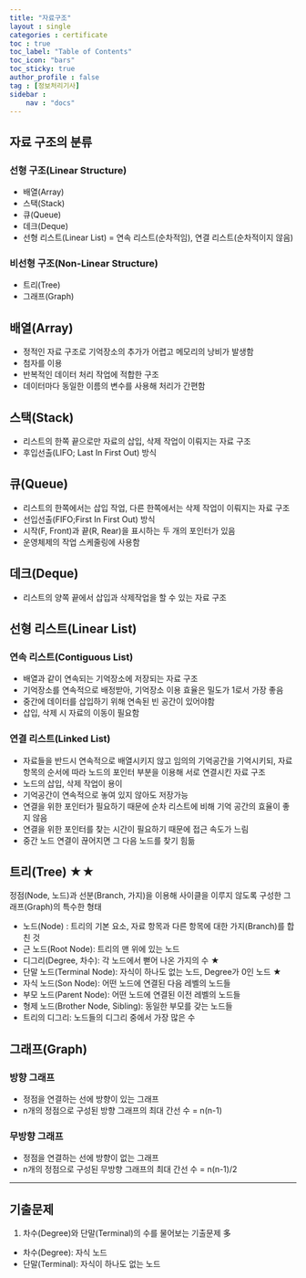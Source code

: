 ```yaml
---
title: "자료구조"
layout : single
categories : certificate
toc : true
toc_label: "Table of Contents"
toc_icon: "bars"
toc_sticky: true
author_profile : false
tag : [정보처리기사]
sidebar :
    nav : "docs"
---
```


## 자료 구조의 분류
### 선형 구조(Linear Structure)
- 배열(Array)
- 스택(Stack)
- 큐(Queue)
- 데크(Deque)
- 선형 리스트(Linear List) = 연속 리스트(순차적임), 연결 리스트(순차적이지 않음)

### 비선형 구조(Non-Linear Structure) 
- 트리(Tree)
- 그래프(Graph)

## 배열(Array)
- 정적인 자료 구조로 기억장소의 추가가 어렵고 메모리의 낭비가 발생함
- 첨자를 이용
- 반복적인 데이터 처리 작업에 적합한 구조
- 데이터마다 동일한 이름의 변수를 사용해 처리가 간편함

## 스택(Stack)
- 리스트의 한쪽 끝으로만 자료의 삽입, 삭제 작업이 이뤄지는 자료 구조
- 후입선출(LIFO; Last In First Out) 방식

## 큐(Queue)
- 리스트의 한쪽에서는 삽입 작업, 다른 한쪽에서는 삭제 작업이 이뤄지는 자료 구조
- 선입선출(FIFO;First In First Out) 방식
- 시작(F, Front)과 끝(R, Rear)을 표시하는 두 개의 포인터가 있음
- 운영체제의 작업 스케줄링에 사용함

## 데크(Deque)
- 리스트의 양쪽 끝에서 삽입과 삭제작업을 할 수 있는 자료 구조

## 선형 리스트(Linear List)
### 연속 리스트(Contiguous List)
- 배열과 같이 연속되는 기억장소에 저장되는 자료 구조
- 기억장소를 연속적으로 배정받아, 기억장소 이용 효율은 밀도가 1로서 가장 좋음
- 중간에 데이터를 삽입하기 위해 연속된 빈 공간이 있어야함
- 삽입, 삭제 시 자료의 이동이 필요함

### 연결 리스트(Linked List)
- 자료들을 반드시 연속적으로 배열시키지 않고 임의의 기억공간을 기억시키되, 자료 항목의 순서에 따라 노드의 포인터 부분을 이용해 서로 연결시킨 자료 구조
- 노드의 삽입, 삭제 작업이 용이
- 기억공간이 연속적으로 놓여 있지 않아도 저장가능
- 연결을 위한 포인터가 필요하기 때문에 순차 리스트에 비해 기억 공간의 효율이 좋지 않음
- 연결을 위한 포인터를 찾는 시간이 필요하기 때문에 접근 속도가 느림
- 중간 노드 연결이 끊어지면 그 다음 노드를 찾기 힘듦

## 트리(Tree) ★★
정점(Node, 노드)과 선분(Branch, 가지)을 이용해 사이클을 이루지 않도록 구성한 그래프(Graph)의 특수한 형태
- 노드(Node) : 트리의 기본 요소, 자료 항목과 다른 항목에 대한 가지(Branch)를 합친 것
- 근 노드(Root Node): 트리의 맨 위에 있는 노드
- 디그리(Degree, 차수): 각 노드에서 뻗어 나온 가지의 수 ★
- 단말 노드(Terminal Node): 자식이 하나도 없는 노드, Degree가 0인 노드 ★
- 자식 노드(Son Node): 어떤 노드에 연결된 다음 레벨의 노드들
- 부모 노드(Parent Node): 어떤 노드에 연결된 이전 레벨의 노드들
- 형제 노드(Brother Node, Sibling): 동일한 부모를 갖는 노드들
- 트리의 디그리: 노드들의 디그리 중에서 가장 많은 수

## 그래프(Graph)
### 방향 그래프
- 정점을 연결하는 선에 방향이 있는 그래프
- n개의 정점으로 구성된 방향 그래프의 최대 간선 수 = n(n-1)

### 무방향 그래프
- 정점을 연결하는 선에 방향이 없는 그래프
- n개의 정점으로 구성된 무방향 그래프의 최대 간선 수 = n(n-1)/2

---

## 기출문제
1. 차수(Degree)와 단말(Terminal)의 수를 물어보는 기출문제 多
- 차수(Degree): 자식 노드
- 단말(Terminal): 자식이 하나도 없는 노드